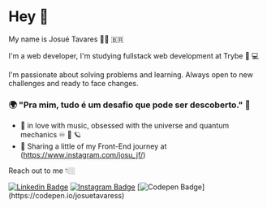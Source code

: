 # Hey 👋

My name is Josué Tavares  👨‍💻 🇧🇷

I'm a web developer, I'm studying fullstack web development at Trybe 🖤 💻

I'm passionate about solving problems and learning. Always open to new challenges and ready to face changes.

### 🌍 "Pra mim, tudo é um desafio que pode ser descoberto." 🧠

- 🎸 in love with music, obsessed with the universe and quantum mechanics ♾️ 🌌 🪐
- 🚧 Sharing a little of my Front-End journey at (https://www.instagram.com/josu_jf/) 

Reach out to me 👇🏼


[![Linkedin Badge](https://img.shields.io/badge/-LinkedIn-blue?style=flat-square&logo=Linkedin&logoColor=white&link=https://https://www.linkedin.com/in/josu%C3%A9tavares/)](https://www.linkedin.com/in/josu%C3%A9tavares/) [![Instagram Badge](https://img.shields.io/badge/-Instagram-red?style=flat-square&logo=Instagram&logoColor=white&link=https://www.instagram.com/papodedev/)](https://www.instagram.com/josu_jf/) [![Codepen Badge](https://img.shields.io/badge/-Codepen-black?style=flat-square&logo=Codepen&logoColor=white&link=[https://codepen.io/josuetavaress](https://codepen.io/josuetavaress))](https://codepen.io/josuetavaress)
